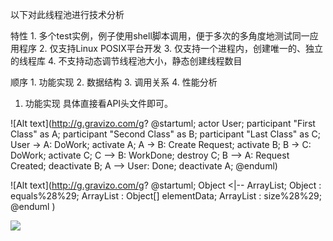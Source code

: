 以下对此线程池进行技术分析

特性
	1. 多个test实例，例子使用shell脚本调用，便于多次的多角度地测试同一应用程序
	2. 仅支持Linux POSIX平台开发
	3. 仅支持一个进程内，创建唯一的、独立的线程库
	4. 不支持动态调节线程池大小，静态创建线程数目

顺序
	1. 功能实现
	2. 数据结构
	3. 调用关系
	4. 性能分析

1. 功能实现
	具体直接看API头文件即可。

![Alt text](http://g.gravizo.com/g?
@startuml;
actor User;
participant "First Class" as A;
participant "Second Class" as B;
participant "Last Class" as C;
User -> A: DoWork;
activate A;
A -> B: Create Request;
activate B;
B -> C: DoWork;
activate C;
C --> B: WorkDone;
destroy C;
B --> A: Request Created;
deactivate B;
A --> User: Done;
deactivate A;
@enduml)

![Alt text](http://g.gravizo.com/g?
@startuml;
Object <|-- ArrayList;
Object : equals%28%29;
ArrayList : Object[] elementData;
ArrayList : size%28%29;
@enduml
)

<img src='https://g.gravizo.com/svg?
 digraph G {
   main -> parse -> execute;
   main -> init;
   main -> cleanup;
   execute -> make_string;
   execute -> printf
   init -> make_string;
   main -> printf;
   execute -> compare;
 }
'/>

​